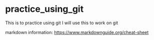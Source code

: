 # practice_using_git
This is to practice using git
I will use this to work on git

markdown information: https://www.markdownguide.org/cheat-sheet 
